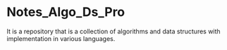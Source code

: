 # Notes_Algo_Ds_Pro
It is a repository that is a collection of algorithms and data structures with implementation in various languages.
